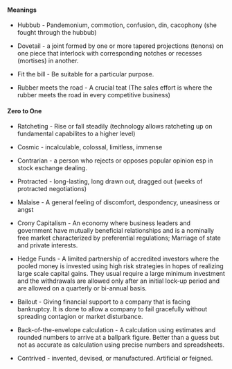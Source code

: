 
#### Meanings

* Hubbub - Pandemonium, commotion, confusion, din, cacophony (she fought through the hubbub)

* Dovetail - a joint formed by one or more tapered projections (tenons) on one piece that interlock with corresponding notches or recesses (mortises) in another.

* Fit the bill - Be suitable for a particular purpose.

* Rubber meets the road - A crucial teat (The sales effort is where the rubber meets the road in every competitive business)

#### Zero to One

* Ratcheting - Rise or fall steadily (technology allows ratcheting up on fundamental capabilites to a higher level)

* Cosmic - incalculable, colossal, limitless, immense

* Contrarian - a person who rejects or opposes popular opinion esp in stock eschange dealing.

* Protracted - long-lasting, long drawn out, dragged out (weeks of protracted negotiations)

* Malaise - A general feeling of discomfort, despondency, uneasiness or angst

* Crony Capitalism - An economy where business leaders and government have mutually beneficial relationships and is a nominally free market characterized by preferential regulations; Marriage of state and private interests.

* Hedge Funds - A limited partnership of accredited investors where the pooled money is invested using high risk strategies in hopes of realizing large scale capital gains. They usual require a large minimum investment and the withdrawals are allowed only after an initial lock-up period and are allowed on a quarterly or bi-annual basis.

* Bailout - Giving financial support to a company that is facing bankruptcy. It is done to allow a company to fail gracefully without spreading contagion or market disturbance.

* Back-of-the-envelope calculation - A calculation using estimates and rounded numbers to arrive at a ballpark figure. Better than a guess but not as accurate as calculation using precise numbers and spreadsheets.

* Contrived - invented, devised, or manufactured. Artificial or feigned. 

